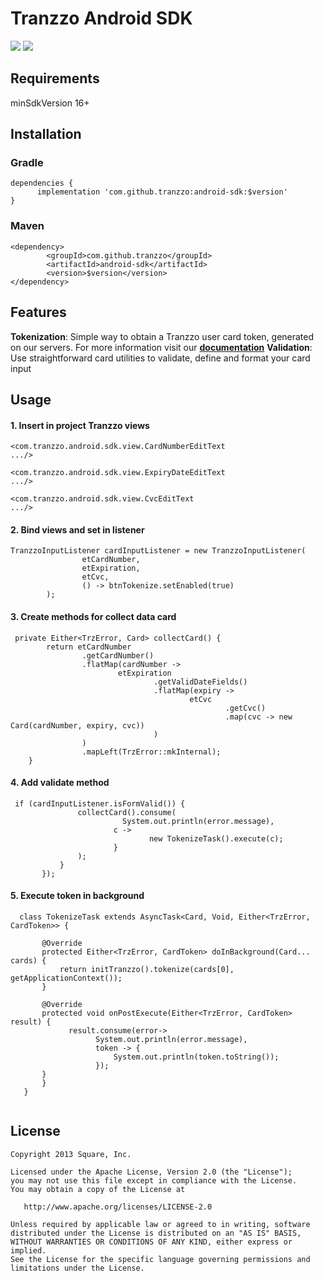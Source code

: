 # Tranzzo Android SDK
![](https://img.shields.io/badge/platform-android-brightgreen)
[![](https://jitpack.io/v/tranzzo/android-sdk.svg)](https://jitpack.io/#tranzzo/android-sdk)

## Requirements
minSdkVersion 16+

## Installation
### Gradle
```
dependencies {
      implementation 'com.github.tranzzo:android-sdk:$version'
}
  ```
### Maven
```
<dependency>
	    <groupId>com.github.tranzzo</groupId>
	    <artifactId>android-sdk</artifactId>
	    <version>$version</version>
</dependency>
  ```
## Features

**Tokenization**: Simple way to obtain a Tranzzo user card token, generated on our servers.
    For more information visit our [**documentation**](https://cdn.tranzzo.com/tranzzo-api/index.html)
**Validation**: Use straightforward card utilities to validate, define and format your card input

## Usage

#### 1. Insert in project Tranzzo views
```
<com.tranzzo.android.sdk.view.CardNumberEditText
.../>

<com.tranzzo.android.sdk.view.ExpiryDateEditText
.../>

<com.tranzzo.android.sdk.view.CvcEditText
.../>
```
#### 2. Bind views and set in listener
```
TranzzoInputListener cardInputListener = new TranzzoInputListener(
                etCardNumber,
                etExpiration,
                etCvc,
                () -> btnTokenize.setEnabled(true)
        );
```
#### 3. Create methods for collect data card
```
 private Either<TrzError, Card> collectCard() {
        return etCardNumber
                .getCardNumber()
                .flatMap(cardNumber ->
                        etExpiration
                                .getValidDateFields()
                                .flatMap(expiry ->
                                        etCvc
                                                .getCvc()
                                                .map(cvc -> new Card(cardNumber, expiry, cvc))
                                )
                )
                .mapLeft(TrzError::mkInternal);
    }
```
    
 #### 4. Add validate method
 
 ```
  if (cardInputListener.isFormValid()) {
                collectCard().consume(
                          System.out.println(error.message),
                        c ->                
                                new TokenizeTask().execute(c);
                        }
                );
            }
        });
 ```
#### 5. Execute token in background 
 ```
   class TokenizeTask extends AsyncTask<Card, Void, Either<TrzError, CardToken>> {
        
        @Override
        protected Either<TrzError, CardToken> doInBackground(Card... cards) {
            return initTranzzo().tokenize(cards[0], getApplicationContext());
        }
        
        @Override
        protected void onPostExecute(Either<TrzError, CardToken> result) {
              result.consume(error->
                    System.out.println(error.message),
                    token -> {
                        System.out.println(token.toString());                     
                    });
        }
        }
    }
    
 ```
 
## License

    Copyright 2013 Square, Inc.

    Licensed under the Apache License, Version 2.0 (the "License");
    you may not use this file except in compliance with the License.
    You may obtain a copy of the License at

       http://www.apache.org/licenses/LICENSE-2.0

    Unless required by applicable law or agreed to in writing, software
    distributed under the License is distributed on an "AS IS" BASIS,
    WITHOUT WARRANTIES OR CONDITIONS OF ANY KIND, either express or implied.
    See the License for the specific language governing permissions and
    limitations under the License.
 

